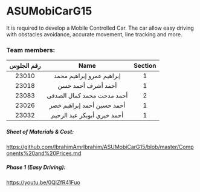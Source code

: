 # ASUMobiCarG15
It is required to develop a Mobile Controlled Car. The car allow easy driving with obstacles avoidance, accurate movement, line tracking and more. 
 

 
### Team members:

|  **رقم الجلوس** | **Name** | **Section** |
|  :------: | :------: | :------: |
|  23010 | إبراهيم عمرو إبراهيم محمد | 1 |
|  23018 | أحمد أشرف أحمد حسن | 1 |
|  23083 | أحمد مدحت محمد كمال الصدفى | 2 |
|  23026 | أحمد حسين أحمد إبراهيم خضر | 1 |
|  23032 | أحمد خيري أبوبكر عبد الرحيم | 1 |

##### Sheet of Materials & Cost:
https://github.com/IbrahimAmrIbrahim/ASUMobiCarG15/blob/master/Components%20and%20Prices.md


##### Phase 1 (Easy Driving):
https://youtu.be/0QlZfR41Fuo 
